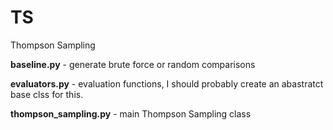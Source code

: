 # TS
Thompson Sampling

**baseline.py** - generate brute force  or random comparisons

**evaluators.py** - evaluation functions, I should probably create an abastratct base clss for this.  

**thompson_sampling.py** - main Thompson Sampling class